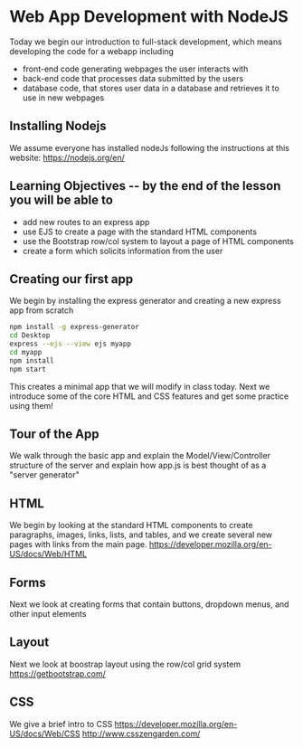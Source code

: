 # Web App Development with NodeJS

Today we begin our introduction to full-stack development,
which means developing the code for a webapp including
- front-end code generating webpages the user interacts with
- back-end code that processes data submitted by the users
- database code, that stores user data in a database and retrieves it to use in new webpages

## Installing Nodejs
We assume everyone has installed nodeJs following the instructions at this website:
https://nodejs.org/en/

## Learning Objectives -- by the end of the lesson you will be able to
- add new routes to an express app
- use EJS to create a page with the standard HTML components
- use the Bootstrap row/col system to layout a page of HTML components
- create a form which solicits information from the user

## Creating our first app
We begin by installing the express generator and creating a new express app from scratch
``` bash
npm install -g express-generator
cd Desktop
express --ejs --view ejs myapp
cd myapp
npm install
npm start
```
This creates a minimal app that we will modify in class today.
Next we introduce some of the core HTML and CSS features and get some practice using them!

## Tour of the App
We walk through the basic app and explain the Model/View/Controller structure of the server
and explain how app.js is best thought of as a "server generator"

## HTML
We begin by looking at the standard HTML components to create paragraphs, images, links, lists, and tables, and we create several new pages with links from the main page.
https://developer.mozilla.org/en-US/docs/Web/HTML

## Forms
Next we look at creating forms that contain buttons, dropdown menus, and other input elements

## Layout
Next we look at boostrap layout using the row/col grid system
https://getbootstrap.com/

## CSS
We give a brief intro to CSS
https://developer.mozilla.org/en-US/docs/Web/CSS
http://www.csszengarden.com/



